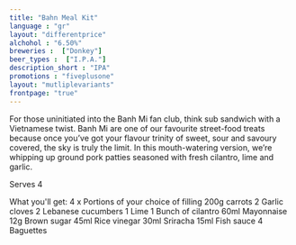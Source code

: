 ```yaml
---
title: "Bahn Meal Kit"
language : "gr"
layout: "differentprice"
alchohol : "6.50%"
breweries :  ["Donkey"]
beer_types :  ["I.P.A."]
description_short : "IPA"
promotions : "fiveplusone"
layout: "mutliplevariants"
frontpage: "true"
---
```


For those uninitiated into the Banh Mi fan club, think sub sandwich with a Vietnamese twist. Banh Mi are one of our favourite street-food treats because once you’ve got your flavour trinity of sweet, sour and savoury covered, the sky is truly the limit. In this mouth-watering version, we’re whipping up ground pork patties seasoned with fresh cilantro, lime and garlic.

Serves 4

What you'll get:
4 x Portions of your choice of filling 
200g carrots
2 Garlic cloves
2 Lebanese cucumbers
1 Lime
1 Bunch of cilantro
60ml Mayonnaise
12g Brown sugar
45ml Rice vinegar
30ml Sriracha
15ml Fish sauce
4 Baguettes